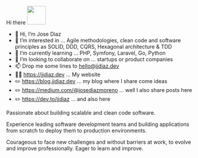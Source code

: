 Hi there <a href="https://jjdiaz.dev/" rel="nofollow" data-target="animated-image.originalLink"><img src="https://media.giphy.com/media/hvRJCLFzcasrR4ia7z/giphy.gif" width="50" style="display: inline-block;" data-target="animated-image.originalImage"></a>

- 👋 Hi, I’m Jose Diaz
- 👀 I’m interested in ... Agile methodologies, clean code and software principles as SOLID, DDD, CQRS, Hexagonal architecture & TDD
- 🌱 I’m currently learning ... PHP, Symfony, Laravel, Go, Python
- 💞️ I’m looking to collaborate on ... startups or product companies
- 📫 Drop me some lines to <a href="mailto:hello@jjdiaz.dev" target="_blank">hello@jjdiaz.dev</a>
- 👨‍💻 https://jjdiaz.dev ... My website
- ✏️ https://blog.jjdiaz.dev ... my blog where I share come ideas
- ✏️ https://medium.com/@josediazmoreno ... well I also share posts here
- ✏️ https://dev.to/jjdiaz ... and also here

Passionate about building scalable and clean code software.

Experience leading software development teams and building applications from scratch to deploy them to production environments.

Courageous to face new challenges and without barriers at work, to evolve and improve professionally. Eager to learn and improve.
